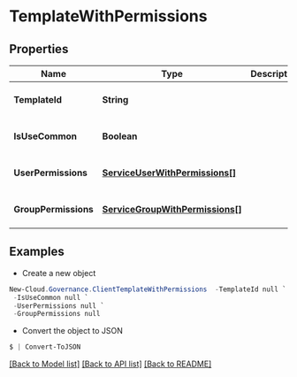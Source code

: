 # TemplateWithPermissions
## Properties

Name | Type | Description | Notes
------------ | ------------- | ------------- | -------------
**TemplateId** | **String** |  | [optional] [default to null]
**IsUseCommon** | **Boolean** |  | [optional] [default to null]
**UserPermissions** | [**ServiceUserWithPermissions[]**](ServiceUserWithPermissions.md) |  | [optional] [default to null]
**GroupPermissions** | [**ServiceGroupWithPermissions[]**](ServiceGroupWithPermissions.md) |  | [optional] [default to null]

## Examples

- Create a new object
```powershell
New-Cloud.Governance.ClientTemplateWithPermissions  -TemplateId null `
 -IsUseCommon null `
 -UserPermissions null `
 -GroupPermissions null
```

- Convert the object to JSON
```powershell
$ | Convert-ToJSON
```


[[Back to Model list]](../README.md#documentation-for-models) [[Back to API list]](../README.md#documentation-for-api-endpoints) [[Back to README]](../README.md)

